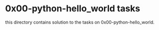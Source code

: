 # 0x00-python-hello_world tasks
this directory contains solution to the tasks on 0x00-python-hello_world.
